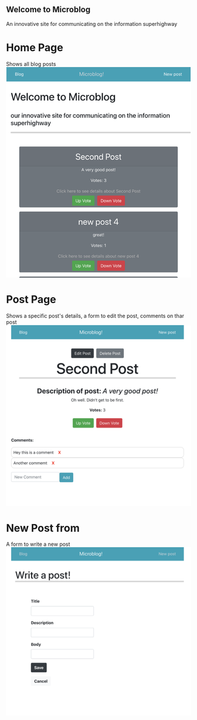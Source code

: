 
## Welcome to Microblog
An innovative site for communicating on the information superhighway

# Home Page
Shows all blog posts
![website homepage](./images/home.png)

# Post Page
Shows a specific post's details, a form to edit the post, comments on thar post
![website homepage](./images/post.png)

# New Post from
A form to write a new post
![website homepage](./images/newpost.png)

